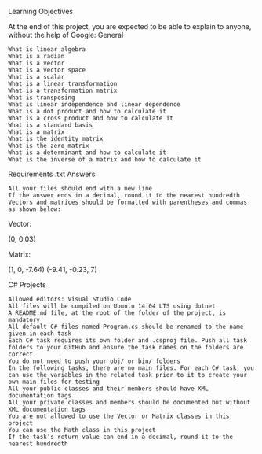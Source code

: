 Learning Objectives

At the end of this project, you are expected to be able to explain to anyone, without the help of Google:
General

    What is linear algebra
    What is a radian
    What is a vector
    What is a vector space
    What is a scalar
    What is a linear transformation
    What is a transformation matrix
    What is transposing
    What is linear independence and linear dependence
    What is a dot product and how to calculate it
    What is a cross product and how to calculate it
    What is a standard basis
    What is a matrix
    What is the identity matrix
    What is the zero matrix
    What is a determinant and how to calculate it
    What is the inverse of a matrix and how to calculate it

Requirements
.txt Answers

    All your files should end with a new line
    If the answer ends in a decimal, round it to the nearest hundredth
    Vectors and matrices should be formatted with parentheses and commas as shown below:

Vector:

(0, 0.03)

Matrix:

(1, 0, -7.64)
(-9.41, -0.23, 7)

C# Projects

    Allowed editors: Visual Studio Code
    All files will be compiled on Ubuntu 14.04 LTS using dotnet
    A README.md file, at the root of the folder of the project, is mandatory
    All default C# files named Program.cs should be renamed to the name given in each task
    Each C# task requires its own folder and .csproj file. Push all task folders to your GitHub and ensure the task names on the folders are correct
    You do not need to push your obj/ or bin/ folders
    In the following tasks, there are no main files. For each C# task, you can use the variables in the related task prior to it to create your own main files for testing
    All your public classes and their members should have XML documentation tags
    All your private classes and members should be documented but without XML documentation tags
    You are not allowed to use the Vector or Matrix classes in this project
    You can use the Math class in this project
    If the task’s return value can end in a decimal, round it to the nearest hundredth
